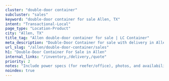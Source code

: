 ```yaml
---
cluster: "double-door container"
subcluster: "sales"
keyword: "double-door container for sale Allen, TX"
intent: "Transactional-Local"
page_type: "Location-Product"
city: "Allen, TX"
title_tag: "Allen double-door container for sale | LC Container"
meta_description: "Double-Door Container for sale with delivery in Allen, TX. LC Container — local Since 2003. Get pricing today."
url_slug: "/allen/double-door-container/sales"
h1: "Double-Door Container For Sale in Allen"
internal_links: "/inventory,/delivery,/quote"
priority: 2
notes: "Include power specs (for reefer/office), photos, and availability."
noindex: true
---
```


<!-- TODO: Add unique city/inventory copy, images, and internal links here. -->

